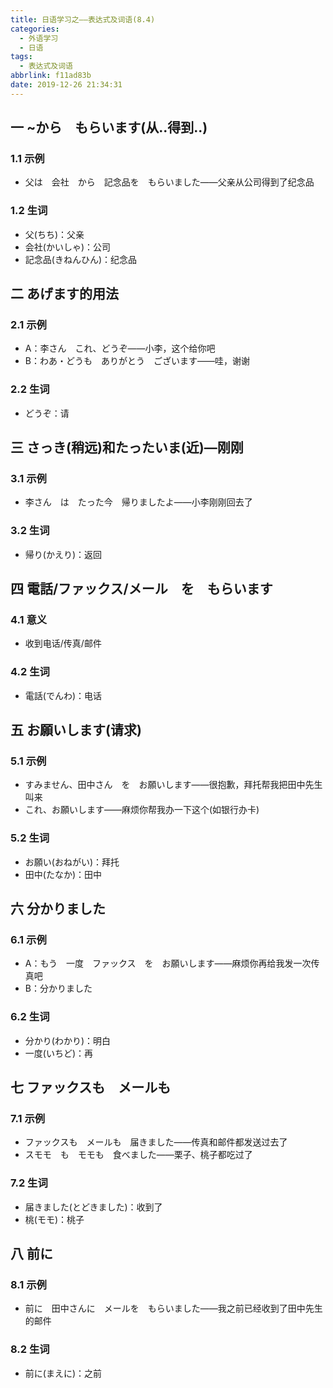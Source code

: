 ```yaml
---
title: 日语学习之——表达式及词语(8.4)
categories:
  - 外语学习
  - 日语
tags:
  - 表达式及词语
abbrlink: f11ad83b
date: 2019-12-26 21:34:31
---
```

## 一 ~から　もらいます(从..得到..)

### 1.1 示例

* 父は　会社　から　記念品を　もらいました——父亲从公司得到了纪念品

<!--more-->

### 1.2 生词

* 父(ちち)：父亲
* 会社(かいしゃ)：公司
* 記念品(きねんひん)：纪念品

## 二 あげます的用法

### 2.1 示例

* A：李さん　これ、どうぞ——小李，这个给你吧
* B：わあ・どうも　ありがとう　ございます——哇，谢谢

### 2.2 生词

* どうぞ：请

## 三 さっき(稍远)和たったいま(近)—刚刚

### 3.1 示例

* 李さん　は　たった今　帰りましたよ——小李刚刚回去了

### 3.2 生词

* 帰り(かえり)：返回

## 四 電話/ファックス/メール　を　もらいます

### 4.1 意义 

- 收到电话/传真/邮件

### 4.2 生词

* 電話(でんわ)：电话

## 五 お願いします(请求)

### 5.1 示例

* すみません、田中さん　を　お願いします——很抱歉，拜托帮我把田中先生叫来
* これ、お願いします——麻烦你帮我办一下这个(如银行办卡)

### 5.2 生词

* お願い(おねがい)：拜托
* 田中(たなか)：田中

## 六 分かりました

### 6.1 示例

* A：もう　一度　ファックス　を　お願いします——麻烦你再给我发一次传真吧
* B：分かりました

### 6.2 生词

* 分かり(わかり)：明白
* 一度(いちど)：再

## 七 ファックスも　メールも

### 7.1 示例

*  ファックスも　メールも　届きました——传真和邮件都发送过去了
* スモモ　も　モモも　食べました——栗子、桃子都吃过了

### 7.2 生词

* 届きました(とどきました)：收到了
* 桃(モモ)：桃子

## 八 前に

### 8.1 示例

* 前に　田中さんに　メールを　もらいました——我之前已经收到了田中先生的邮件

### 8.2 生词

* 前に(まえに)：之前